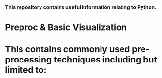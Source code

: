 ### This repository contains useful information relating to Python.

# Preproc & Basic Visualization
# This contains commonly used pre-processing techniques including but limited to:
# 
